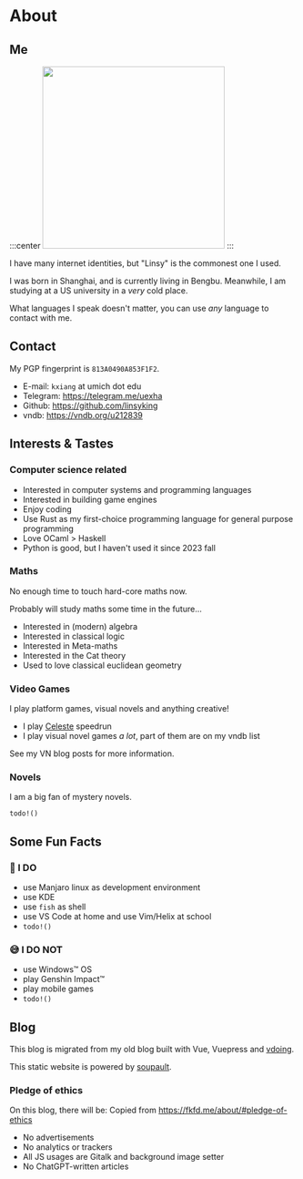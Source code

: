 <div id="generated-toc" style="display: none"></div>

# About

## Me

:::center
<img src="https://upload.wikimedia.org/wikipedia/commons/1/1d/No_image.JPG" style="width: 20rem"></img>
:::

I have many internet identities, but "Linsy" is the commonest one I used.

I was born in Shanghai, and is currently living in Bengbu.
Meanwhile, I am studying at a US university in a _very_ cold place.

What languages I speak doesn't matter, you can use _any_ language to contact with me.

## Contact

My PGP fingerprint is `813A0490A853F1F2`.

- E-mail: `kxiang` at umich dot edu
- Telegram: https://telegram.me/uexha
- Github: https://github.com/linsyking
- vndb: https://vndb.org/u212839

## Interests & Tastes

### Computer science related

- Interested in computer systems and programming languages
- Interested in building game engines
- Enjoy coding
- Use Rust as my first-choice programming language for general purpose programming
- Love OCaml > Haskell
- Python is good, but I haven't used it since 2023 fall

### Maths

No enough time to touch hard-core maths now.

Probably will study maths some time in the future...

- Interested in (modern) algebra
- Interested in classical logic
- Interested in Meta-maths
- Interested in the Cat theory
- Used to love classical euclidean geometry

### Video Games

I play platform games, visual novels and anything creative!

- I play [Celeste](<https://en.wikipedia.org/wiki/Celeste_(video_game)>) speedrun
- I play visual novel games _a lot_, part of them are on my vndb list

See my VN blog posts for more information.

### Novels

I am a big fan of mystery novels.

`todo!()`

## Some Fun Facts

### 🥰 I DO

- use Manjaro linux as development environment
- use KDE
- use `fish` as shell
- use VS Code at home and use Vim/Helix at school
- `todo!()`

### 😅 I DO NOT

- use Windows™ OS
- play Genshin Impact™
- play mobile games
- `todo!()`

## Blog

This blog is migrated from my old blog built with Vue, Vuepress and [vdoing](https://github.com/xugaoyi/vuepress-theme-vdoing).

This static website is powered by [soupault](https://soupault.app/).

### Pledge of ethics

On this blog, there will be: <fn>Copied from https://fkfd.me/about/#pledge-of-ethics</fn>

- No advertisements
- No analytics or trackers
- All JS usages are Gitalk and background image setter
- No ChatGPT-written articles
